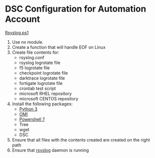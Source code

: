 # DSC Configuration for Automation Account

[Rsyslog.ps1](https://github.com/sip03ds/AzAdmin/blob/original/RSyslog_Sentinel/dsc/Rsyslog.ps1)

1. Use nx module. 
2. Create a function that will handle EOF on Linux
3. Create file contents for:
   - rsyslog.conf
   - rsyslog logrotate file
   - f5 logrotate file
   - checkpoint logrotate file 
   - darktrace logrotate file
   - fortigate logrotate file
   - crontab test script
   - microsoft RHEL repository
   - microsoft CENTOS repository 
4. Install the following packages:
   - [Python 3](https://www.python.org/)
   - [OMI](https://github.com/microsoft/omi)
   - [Powershell 7](https://docs.microsoft.com/en-us/powershell/scripting/install/install-centos?view=powershell-7.2)
   - Tree
   - wget
   - DSC
5. Ensure that all files with the contents created are created on the right path
6. Ensure that [rsyslog](https://www.rsyslog.com) daemon is running